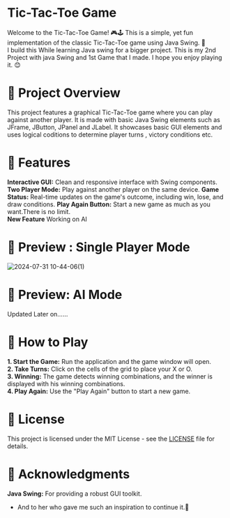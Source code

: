 
# Tic-Tac-Toe Game
Welcome to the Tic-Tac-Toe Game! 🎮🕹️ This is a simple, yet fun implementation of the classic Tic-Tac-Toe game using Java Swing. 🤠  
I build this While learning Java swing for a bigger project. This is my 2nd Project with java Swing and 1st Game that I made. I hope you enjoy playing it. 😊

# 📜 Project Overview
This project features a graphical Tic-Tac-Toe game where you can play against another player. It is made with basic Java Swing elements such as JFrame, JButton, JPanel and JLabel. It showcases basic GUI elements and uses logical coditions to determine player turns , victory conditions etc.

# 🚀 Features
**Interactive GUI:** Clean and responsive interface with Swing components.
**Two Player Mode:** Play against another player on the same device.
**Game Status:** Real-time updates on the game's outcome, including win, lose, and draw conditions.
**Play Again Button:** Start a new game as much as you want.There is no limit.  
**New Feature** Working on AI  

# 🎨 Preview : Single Player Mode

![2024-07-31 10-44-06(1)](https://github.com/user-attachments/assets/be4b2931-87be-4b47-ba79-be5889130431)

# 🤖 Preview: AI Mode

Updated Later on......  

# 📜 How to Play
**1. Start the Game:** Run the application and the game window will open.  
**2. Take Turns:** Click on the cells of the grid to place your X or O.  
**3. Winning:** The game detects winning combinations, and the winner is displayed with his winning combinations.  
**4. Play Again:** Use the "Play Again" button to start a new game.  

# 📜 License
This project is licensed under the MIT License - see the [LICENSE](LICENSE) file for details.

# 🤝 Acknowledgments
**Java Swing:** For providing a robust GUI toolkit.  
- And to her who gave me such an inspiration to continue it.🌷
